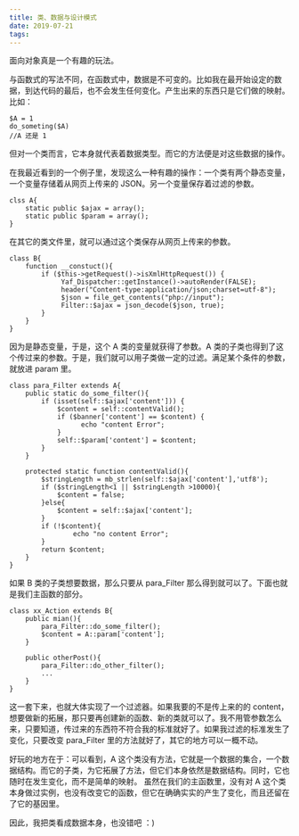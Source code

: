 ```yaml
---
title: 类、数据与设计模式
date: 2019-07-21
tags:
---
```

面向对象真是一个有趣的玩法。

与函数式的写法不同，在函数式中，数据是不可变的。比如我在最开始设定的数据，到达代码的最后，也不会发生任何变化。产生出来的东西只是它们做的映射。比如：

```
$A = 1
do_someting($A)
//A 还是 1
```

但对一个类而言，它本身就代表着数据类型。而它的方法便是对这些数据的操作。

在我最近看到的一个例子里，发现这么一种有趣的操作：一个类有两个静态变量，一个变量存储着从网页上传来的 JSON。另一个变量保存着过滤的参数。

```
clss A{
    static public $ajax = array();  
    static public $param = array();
}
```

在其它的类文件里，就可以通过这个类保存从网页上传来的参数。

```
class B{
    function __constuct(){
        if ($this->getRequest()->isXmlHttpRequest()) {  
             Yaf_Dispatcher::getInstance()->autoRender(FALSE);  
             header("Content-type:application/json;charset=utf-8");  
             $json = file_get_contents("php://input");  
             Filter::$ajax = json_decode($json, true);
        }
    }
}
```

因为是静态变量，于是，这个 A 类的变量就获得了参数。A 类的子类也得到了这个传过来的参数。于是，我们就可以用子类做一定的过滤。满足某个条件的参数，就放进 param 里。

```
class para_Filter extends A{
    public static do_some_filter(){
        if (isset(self::$ajax['content'])) {
            $content = self::contentValid();
            if ($banner['content'] == $content) {
                  echo "content Error";
            }
            self::$param['content'] = $content;
        }
    }

    protected static function contentValid(){
        $stringLength = mb_strlen(self::$ajax['content'],'utf8');
        if ($stringLength<1 || $stringLength >10000){
            $content = false;
        }else{
            $content = self::$ajax['content'];
        }
        if (!$content){
                echo "no content Error";
        }
        return $content;
    }
}
```

如果 B 类的子类想要数据，那么只要从 para_Filter 那么得到就可以了。下面也就是我们主函数的部分。

```
class xx_Action extends B{
    public mian(){
        para_Filter::do_some_filter();
        $content = A::param['content'];
    }

    public otherPost(){
        para_Filter::do_other_filter();
        ...
    }
}
```

这一套下来，也就大体实现了一个过滤器。如果我要的不是传上来的的 content，想要做新的拓展，那只要再创建新的函数、新的类就可以了。我不用管参数怎么来，只要知道，传过来的东西符不符合我的标准就好了。如果我过滤的标准发生了变化，只要改变 para_Filter 里的方法就好了，其它的地方可以一概不动。

好玩的地方在于：可以看到，A 这个类没有方法，它就是一个数据的集合，一个数据结构。而它的子类，为它拓展了方法，但它们本身依然是数据结构。同时，它也随时在发生变化，而不是简单的映射。 虽然在我们的主函数里，没有对 A 这个类本身做过实例，也没有改变它的函数，但它在确确实实的产生了变化，而且还留在了它的基因里。

因此，我把类看成数据本身，也没错吧 ：)
